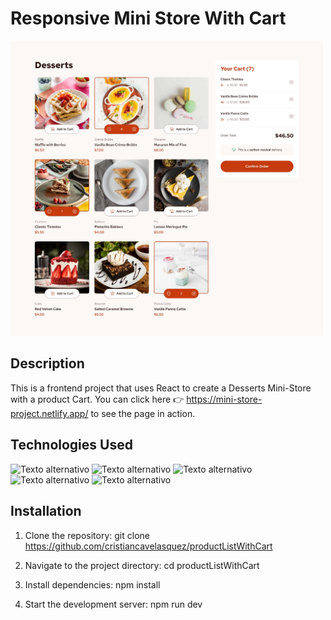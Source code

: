 # Responsive Mini Store With Cart

<img src="./public/design/desktop-design-selected.jpg" alt="Recipe" width="500" />

## Description

This is a frontend project that uses React to create a Desserts Mini-Store with a product Cart.
You can click here 👉 https://mini-store-project.netlify.app/ to see the page in action.

## Technologies Used

![Texto alternativo](https://img.shields.io/badge/HTML5-E34F26?style=for-the-badge&logo=html5&logoColor=white)
![Texto alternativo](https://img.shields.io/badge/CSS3-1572B6?style=for-the-badge&logo=css3&logoColor=white)
![Texto alternativo](https://img.shields.io/badge/Tailwind_CSS-38B2AC?style=for-the-badge&logo=tailwind-css&logoColor=white)
![Texto alternativo](https://img.shields.io/badge/React-20232A?style=for-the-badge&logo=react&logoColor=61DAFB)
![Texto alternativo](https://img.shields.io/badge/TypeScript-007ACC?style=for-the-badge&logo=typescript&logoColor=white)


## Installation

1. Clone the repository:
   git clone https://github.com/cristiancavelasquez/productListWithCart

2. Navigate to the project directory:
   cd productListWithCart

3. Install dependencies:
   npm install

4. Start the development server:
   npm run dev
